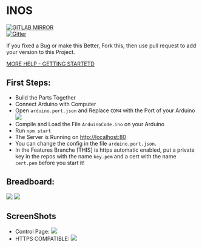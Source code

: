 # INOS

[![GITLAB MIRROR](https://img.shields.io/badge/GitLab-Mirror-orange)](https://gitlab.com/Sharkbyteprojects/Arduino-Web-Service-Example)  
[![Gitter](https://badges.gitter.im/Sharkbyteprojects/AWEBService.svg)](https://gitter.im/Sharkbyteprojects/AWEBService?utm_source=badge&utm_medium=badge&utm_campaign=pr-badge)

If you fixed a Bug or make this Better, Fork this, then use pull request to add your version to this Project.

[MORE HELP - GETTING STARTETD](https://github.com/Sharkbyteprojects/Arduino-Web-Service-Example/wiki)

## First Steps:

- Build the Parts Together
- Connect Arduino with Computer
- Open `arduino.port.json` and Replace `COM4` with the Port of your Arduino ![](https://user-content.gitter-static.net/d0253a962bbdeba6b255ec43e435d8b2ad2e5a35/68747470733a2f2f66696c65732e6769747465722e696d2f536861726b6279746570726f6a656374732f41574542536572766963652f685162692f7468756d622f484f57544f2e706e67)
- Compile and Load the File `ArduinoCode.ino` on your Arduino
- Run `npm start`
- The Server is Running on [http://localhost:80](http://localhost)
- You can change the config in the file `arduino.port.json`.
- In the Features Branche [THIS] is https automatic enabled, put a private key in the repos with the name `key.pem` and a cert with the name `cert.pem` before you start it!

## Breadboard:

![](https://sharkbyteprojects.github.io/Arduino-Web-Service-Example/hardware/Breadboard.png)
![](https://sharkbyteprojects.github.io/Arduino-Web-Service-Example/hardware/plan.png)

## ScreenShots

- Control Page: ![](https://user-images.githubusercontent.com/40953479/82694819-41091b80-9c64-11ea-9091-42ae81184673.png)
- HTTPS COMPATIBLE: ![](https://user-content.gitter-static.net/44b17536d588009e13f027b0ccbebcd44a440a57/68747470733a2f2f66696c65732e6769747465722e696d2f536861726b6279746570726f6a656374732f41574542536572766963652f543643622f7468756d622f7368746573742e706e67)